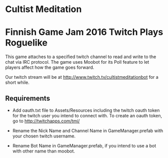 # Cultist Meditation
Finnish Game Jam 2016 Twitch Plays Roguelike
==========

This game attaches to a specified twitch channel to read and write to the chat via IRC protocol. The game uses Moobot for its Poll feature to let players affect how the game goes forward.

Our twitch stream will be at http://www.twitch.tv/cultistmeditationbot for a short while.


Requirements
------------
* Add oauth.txt file to Assets/Resources including the twitch oauth token for the twitch user you intend to connect with. To create an oauth token, go to http://twitchapps.com/tmi/

* Rename the Nick Name and Channel Name in GameManager.prefab with your chosen twitch username.

* Rename Bot Name in GameManager.prefab, if you intend to use a bot with other name than moobot.
